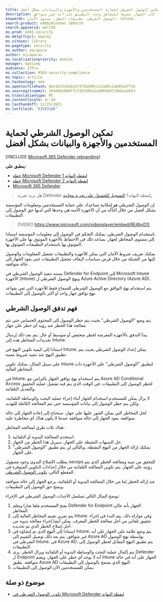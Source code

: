 ```yaml
---
title: تمكين الوصول الشرطي لحماية المستخدمين والأجهزة والبيانات بشكل أفضل
description: تمكين الوصول الشرطي لمنع تشغيل التطبيقات إذا كان الجهاز معرضا للمخاطر وحدد التطبيق على أنه غير متوافق.
keywords: الوصول الشرطي، تطبيقات الحظر، مستوى الأمان، intune،
search.product: eADQiWindows 10XVcnh
search.appverid: met150
ms.prod: m365-security
ms.mktglfcycl: deploy
ms.sitesec: library
ms.pagetype: security
ms.author: macapara
author: mjcaparas
ms.localizationpriority: medium
manager: dansimp
audience: ITPro
ms.collection: M365-security-compliance
ms.topic: article
ms.technology: mde
ms.openlocfilehash: 8ee1b1542eb2e737da509ce12ad9c2a605a4ffa5
ms.sourcegitcommit: 2b9d40e888ff2f2b3385e2a90b50d719bba1e653
ms.translationtype: MT
ms.contentlocale: ar-SA
ms.lasthandoff: 11/25/2021
ms.locfileid: "63583106"
---
```

# <a name="enable-conditional-access-to-better-protect-users-devices-and-data"></a>تمكين الوصول الشرطي لحماية المستخدمين والأجهزة والبيانات بشكل أفضل

[!INCLUDE [Microsoft 365 Defender rebranding](../../includes/microsoft-defender.md)]

**ينطبق على:**
- [خطة Microsoft Defender لنقطة النهاية 1](https://go.microsoft.com/fwlink/p/?linkid=2154037)
- [خطة Microsoft Defender لنقطة النهاية 2](https://go.microsoft.com/fwlink/?linkid=2154037)
- [Microsoft 365 Defender](https://go.microsoft.com/fwlink/?linkid=2118804)

> هل تريد تجربة Defender لنقطة النهاية؟ [التسجيل للحصول على تجربة مجانية.](https://signup.microsoft.com/create-account/signup?products=7f379fee-c4f9-4278-b0a1-e4c8c2fcdf7e&ru=https://aka.ms/MDEp2OpenTrial?ocid=docs-wdatp-conditionalaccess-abovefoldlink)

إن الوصول الشرطي هو إمكانية تساعدك على حماية المستخدمين ومعلومات المؤسسة بشكل أفضل من خلال التأكد من أن الأجهزة الآمنة هي وحدها التي لديها حق الوصول إلى التطبيقات.

> [!VIDEO https://www.microsoft.com/videoplayer/embed/RE4byD1]

باستخدام الوصول الشرطي، يمكنك التحكم في الوصول إلى معلومات المؤسسة استنادا إلى مستوى المخاطر لجهاز. يساعد ذلك في الاحتفاظ بالأجهزة الموثوق بها على الأجهزة الموثوق بها باستخدام التطبيقات الموثوق بها.

يمكنك تعريف شروط الأمان التي يمكن للأجهزة والتطبيقات تشغيل المعلومات والوصول إليها من الشبكة من خلال فرض سياسات لإيقاف تشغيل التطبيقات حتى يعود الجهاز إلى حالة متوافقة.

يستند تنفيذ الوصول الشرطي في Defender for Endpoint إلى Microsoft Intune الأجهزة (Intune) ونهج الوصول الشرطي ل Azure Active Directory (Azure AD).

يتم استخدام نهج التوافق مع الوصول الشرطي للسماح فقط للأجهزة التي تفي بقواعد نهج توافق جهاز واحد أو أكثر بالوصول إلى التطبيقات.

## <a name="understand-the-conditional-access-flow"></a>فهم تدفق الوصول الشرطي

يتم وضع "الوصول الشرطي" بحيث يتم حظر الوصول إلى المحتوى الحساس حتى تتم معالجة هذا الخطر عند رؤية أي خطر على جهاز.

يبدأ التدفق بالأجهزة المعرضة لخطر منخفض أو متوسط أو عال. يتم بعد ذلك إرسال تحديدات المخاطر هذه إلى Intune.

استنادا إلى كيفية تكوين النهج في Intune، يمكن إعداد الوصول الشرطي بحيث يتم تطبيق النهج عند تنفيذ شروط معينة.

على سبيل المثال، يمكنك تكوين Intune لتطبيق "الوصول الشرطي" على الأجهزة ذات المخاطر العالية.

في Intune، يتم استخدام نهج توافق الجهاز بالتزامن مع Azure AD Conditional Access لحظر الوصول إلى التطبيقات. في الوقت الذي يتم فيه تشغيل عملية التحقيق والتعديل التلقائية.

 لا يزال يمكن للمستخدم استخدام الجهاز أثناء إجراء عملية البحث والوساطة التلقائية، ولكن يتم حظر الوصول إلى بيانات المؤسسة حتى تتم المعالجة الكاملة للتهديد.

لحل المخاطر التي يمكن العثور عليها على جهاز، ستحتاج إلى إعادة الجهاز إلى حالة متوافقة. يعود الجهاز إلى حالة متوافقة عندما لا يكون هناك أي مخاطرة عليه.

هناك ثلاث طرق لمعالجة المخاطر:

1. استخدم المعالجة اليدوية أو التلقائية.
2. حل التنبيهات النشطة على الجهاز. سيزيل هذا الخطر من الجهاز.
3. يمكنك إزالة الجهاز من النهج النشطة، وبالتالي لن يتم تطبيق "الوصول الشرطي" على الجهاز.

يتطلب الإصلاح اليدوي وجود مسؤول secops للتحقق من تنبيه ومعالجة الخطر الذي يتم رؤيته على الجهاز. يتم تكوين المعالجة التلقائية من خلال إعدادات التكوين المتوفرة في المقطع التالي، [تكوين الوصول الشرطي](configure-conditional-access.md).

عند إزالة الخطر إما من خلال المعالجة اليدوية أو التلقائية، يرجع الجهاز إلى حالة متوافقة ويمنح حق الوصول إلى التطبيقات.

يوضح المثال التالي تسلسل الأحداث الوصول الشرطي في الإجراء:

1. يفتح المستخدم ملفا ضارا ويعلم Defender for Endpoint الجهاز بأنه عالي المخاطر.
2. يتم تمرير تقييم المخاطر العالية إلى Intune. وفي موازاة ذلك، يتم البدء في إجراء تحقيق تلقائي من أجل معالجة الخطر المعرف. يمكن أيضا إجراء معالجة يدوية من أجل إصلاح الخطر الذي تم تحديده.
3. استنادا إلى النهج الذي تم إنشاؤه في Intune، يتم وضع علامة على الجهاز على أنه غير متوافق. يتم بعد ذلك توصيل التقييم إلى Azure AD بواسطة نهج الوصول الشرطي في Intune. في Azure AD، يتم تطبيق النهج المقابل لحظر الوصول إلى التطبيقات.
4. يتم إكمال عملية البحث والوساطة اليدوية أو التلقائية ويزال الخطر. يرى Defender ل Endpoint أنه لا يوجد أي خطر على الجهاز، ويقيم Intune الجهاز على أنه في حالة متوافقة. يطبق Azure AD النهج الذي يسمح بالوصول إلى التطبيقات.
5. يمكن للمستخدمين الآن الوصول إلى التطبيقات.

## <a name="related-topic"></a>موضوع ذو صلة

- [تكوين الوصول الشرطي في Microsoft Defender لنقطة النهاية](configure-conditional-access.md)
